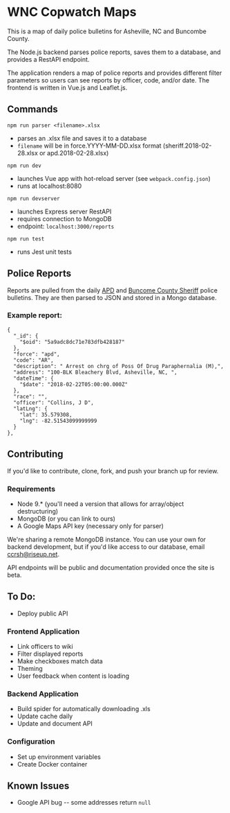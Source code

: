# WNC Copwatch Maps
This is a map of daily police bulletins for Asheville, NC and Buncombe County.

The Node.js backend parses police reports, saves them to a database, and provides a RestAPI endpoint.

The application renders a map of police reports and provides different filter parameters so users can see reports by officer, code, and/or date. The frontend is written in Vue.js and Leaflet.js.


## Commands
`npm run parser <filename>.xlsx`
* parses an .xlsx file and saves it to a database
* `filename` will be in force.YYYY-MM-DD.xlsx format (sheriff.2018-02-28.xlsx or apd.2018-02-28.xlsx)

`npm run dev`
* launches Vue app with hot-reload server (see `webpack.config.json`)
* runs at localhost:8080

`npm run devserver`
* launches Express server RestAPI
* requires connection to MongoDB
* endpoint: `localhost:3000/reports`

`npm run test`
* runs Jest unit tests

## Police Reports
Reports are pulled from the daily [APD](https://apdp2c.buncombecounty.org/dailybulletin.aspx) and [Buncome County Sheriff](https://bcsdp2c.buncombecounty.org/dailybulletin.aspx) police bulletins. They are then parsed to JSON and stored in a Mongo database.

### Example report:

    {
      "_id": {
        "$oid": "5a9adc8dc71e783dfb428187"
      },
      "force": "apd",
      "code": "AR",
      "description": " Arrest on chrg of Poss Of Drug Paraphernalia (M),",
      "address": "100-BLK Bleachery Blvd, Asheville, NC, ",
      "dateTime": {
        "$date": "2018-02-22T05:00:00.000Z"
      },
      "race": "",
      "officer": "Collins, J D",
      "latLng": {
        "lat": 35.579308,
        "lng": -82.51543099999999
      }
    },

## Contributing
If you'd like to contribute, clone, fork, and push your branch up for review.

### Requirements
* Node 9.* (you'll need a version that allows for array/object destructuring)
* MongoDB (or you can link to ours)
* A Google Maps API key (necessary only for parser)

We're sharing a remote MongoDB instance. You can use your own for backend development, but if you'd like access to our database, email [ccrsh@riseup.net](mailto:ccrsh@riseup.net).

API endpoints will be public and documentation provided once the site is beta.

## To Do:
* Deploy public API

### Frontend Application
* Link officers to wiki
* Filter displayed reports
* Make checkboxes match data
* Theming
* User feedback when content is loading

### Backend Application
* Build spider for automatically downloading .xls
* Update cache daily
* Update and document API

### Configuration
* Set up environment variables
* Create Docker container


## Known Issues
* Google API bug -- some addresses return `null`
